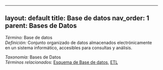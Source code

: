 
---
layout: default
title: Base de datos
nav_order: 1
parent: Bases de Datos
---

*Término:* Base de datos  
*Definición:* Conjunto organizado de datos almacenados electrónicamente en un sistema informático, accesibles para consultas y análisis.

*Taxonomía:* Bases de Datos  
*Términos relacionados:* [Esquema de Base de datos](https://maleniski.github.io/diccionario-angl-tec-mx/docs/alfabeticamente/E/esquema-de-base-de-datos/), [ETL](https://maleniski.github.io/diccionario-angl-tec-mx/docs/alfabeticamente/E/etl/)
